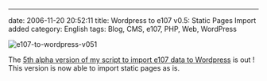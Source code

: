 ---
date: 2006-11-20 20:52:11
title: Wordpress to e107 v0.5: Static Pages Import added
category: English
tags: Blog, CMS, e107, PHP, Web, WordPress

![e107-to-wordpress-v051](/uploads/2006/e107-to-wordpress-v051.png)

The [5th alpha version of my script to import e107 data to Wordpress](http://wordpress.org/extend/plugins/e107-importer/) is out ! This version is now able to import static pages as is.
